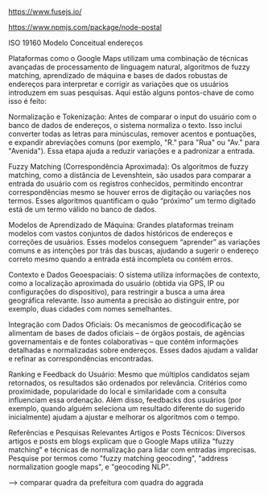 
https://www.fusejs.io/

https://www.npmjs.com/package/node-postal

ISO 19160 Modelo Conceitual endereços


Plataformas como o Google Maps utilizam uma combinação de técnicas avançadas de processamento de linguagem natural, algoritmos de fuzzy matching, aprendizado de máquina e bases de dados robustas de endereços para interpretar e corrigir as variações que os usuários introduzem em suas pesquisas. Aqui estão alguns pontos-chave de como isso é feito:

Normalização e Tokenização:
Antes de comparar o input do usuário com o banco de dados de endereços, o sistema normaliza o texto. Isso inclui converter todas as letras para minúsculas, remover acentos e pontuações, e expandir abreviações comuns (por exemplo, "R." para "Rua" ou "Av." para "Avenida"). Essa etapa ajuda a reduzir variações e a padronizar a entrada.

Fuzzy Matching (Correspondência Aproximada):
Os algoritmos de fuzzy matching, como a distância de Levenshtein, são usados para comparar a entrada do usuário com os registros conhecidos, permitindo encontrar correspondências mesmo se houver erros de digitação ou variações nos termos. Esses algoritmos quantificam o quão “próximo” um termo digitado está de um termo válido no banco de dados.

Modelos de Aprendizado de Máquina:
Grandes plataformas treinam modelos com vastos conjuntos de dados históricos de endereços e correções de usuários. Esses modelos conseguem “aprender” as variações comuns e as intenções por trás das buscas, ajudando a sugerir o endereço correto mesmo quando a entrada está incompleta ou contém erros.

Contexto e Dados Geoespaciais:
O sistema utiliza informações de contexto, como a localização aproximada do usuário (obtida via GPS, IP ou configurações do dispositivo), para restringir a busca a uma área geográfica relevante. Isso aumenta a precisão ao distinguir entre, por exemplo, duas cidades com nomes semelhantes.

Integração com Dados Oficiais:
Os mecanismos de geocodificação se alimentam de bases de dados oficiais – de órgãos postais, de agências governamentais e de fontes colaborativas – que contêm informações detalhadas e normalizadas sobre endereços. Esses dados ajudam a validar e refinar as correspondências encontradas.

Ranking e Feedback do Usuário:
Mesmo que múltiplos candidatos sejam retornados, os resultados são ordenados por relevância. Critérios como proximidade, popularidade do local e similaridade com a consulta influenciam essa ordenação. Além disso, feedbacks dos usuários (por exemplo, quando alguém seleciona um resultado diferente do sugerido inicialmente) ajudam a ajustar e melhorar os algoritmos com o tempo.

Referências e Pesquisas Relevantes
Artigos e Posts Técnicos:
Diversos artigos e posts em blogs explicam que o Google Maps utiliza “fuzzy matching” e técnicas de normalização para lidar com entradas imprecisas. Pesquise por termos como "fuzzy matching geocoding", "address normalization google maps", e "geocoding NLP".


--> comparar quadra da prefeitura com quadra do aggrada
